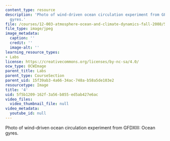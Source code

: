 ```yaml
---
content_type: resource
description: 'Photo of wind-driven ocean circulation experiment from GFDXIII: Ocean
  gyres.'
file: /courses/12-003-atmosphere-ocean-and-climate-dynamics-fall-2008/5f5b1209162f3a56b855ed5ab427e6ac_4.jpg
file_type: image/jpeg
image_metadata:
  caption: ''
  credit: ''
  image-alt: ''
learning_resource_types:
- Labs
license: https://creativecommons.org/licenses/by-nc-sa/4.0/
ocw_type: OCWImage
parent_title: Labs
parent_type: CourseSection
parent_uid: 15f39ab3-4a66-34ac-748a-b58a5de103e2
resourcetype: Image
title: '4'
uid: 5f5b1209-162f-3a56-b855-ed5ab427e6ac
video_files:
  video_thumbnail_file: null
video_metadata:
  youtube_id: null
---
```

Photo of wind-driven ocean circulation experiment from GFDXIII: Ocean gyres.